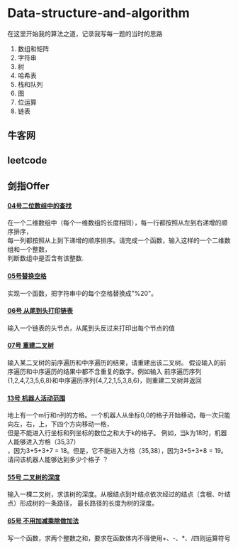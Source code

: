 # Data-structure-and-algorithm
在这里开始我的算法之道，记录我写每一题的当时的思路     
1. 数组和矩阵
2. 字符串
3. 树
4. 哈希表
5. 栈和队列
6. 图
7. 位运算
8. 链表



## 牛客网  

## leetcode  

## 剑指Offer  
#### [04号二位数组中的查找](https://github.com/JxnuHxh/Data-structure-and-algorithm/blob/master/Data%20structure%20and%20algorithm/src/com/offer/offer04.text)   
在一个二维数组中（每个一维数组的长度相同），每一行都按照从左到右递增的顺序排序，  
每一列都按照从上到下递增的顺序排序。请完成一个函数，输入这样的一个二维数组和一个整数，  
判断数组中是否含有该整数.    
#### [05号替换空格](https://github.com/JxnuHxh/Data-structure-and-algorithm/blob/master/Data%20structure%20and%20algorithm/src/com/offer/offer05.text)  
实现一个函数，把字符串中的每个空格替换成"%20"。  
#### [06号 从尾到头打印链表](https://github.com/JxnuHxh/Data-structure-and-algorithm/blob/master/Data%20structure%20and%20algorithm/src/com/offer/offer06.text)  
输入一个链表的头节点，从尾到头反过来打印出每个节点的值  
  
#### [07号 重建二叉树](https://github.com/JxnuHxh/Data-structure-and-algorithm/blob/master/Data%20structure%20and%20algorithm/src/com/offer/offer07.text)  
输入某二叉树的前序遍历和中序遍历的结果，请重建出该二叉树。
假设输入的前序遍历和中序遍历的结果中都不含重复的数字。例如输入
前序遍历序列{1,2,4,7,3,5,6,8}和中序遍历序列{4,7,2,1,5,3,8,6}，则重建二叉树并返回

#### [13号 机器人活动范围](https://github.com/JxnuHxh/Data-structure-and-algorithm/blob/master/Data%20structure%20and%20algorithm/src/com/offer/offer13.text)  
地上有一个m行和n列的方格。一个机器人从坐标0,0的格子开始移动，每一次只能向左，右，上，下四个方向移动一格，   
但是不能进入行坐标和列坐标的数位之和大于k的格子。 例如，当k为18时，机器人能够进入方格（35,37）   
，因为3+5+3+7 = 18。但是，它不能进入方格（35,38），因为3+5+3+8 = 19。   
请问该机器人能够达到多少个格子  ？  

#### [55号 二叉树的深度](https://github.com/JxnuHxh/Data-structure-and-algorithm/blob/master/Data%20structure%20and%20algorithm/src/com/offer/offer55.text)  
输入一棵二叉树，求该树的深度。从根结点到叶结点依次经过的结点（含根、叶结点）形成树的一条路径，
最长路径的长度为树的深度。

#### [65号 不用加减乘除做加法](https://github.com/JxnuHxh/Data-structure-and-algorithm/blob/master/Data%20structure%20and%20algorithm/src/com/offer/offer65.text)
写一个函数，求两个整数之和，要求在函数体内不得使用+、-、*、/四则运算符号